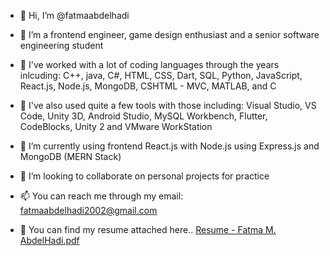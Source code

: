 - 👋 Hi, I’m @fatmaabdelhadi
- 👀 I’m a frontend engineer, game design enthusiast and a senior software engineering student
- 💪 I've worked with a lot of coding languages through the years inlcuding: C++, java, C#, HTML, CSS, Dart, SQL, Python, JavaScript, React.js, Node.js, MongoDB,
CSHTML - MVC, MATLAB, and C
- 🔧 I've also used quite a few tools with those including: Visual Studio, VS Code, Unity 3D, Android Studio, MySQL Workbench, Flutter, CodeBlocks, Unity 2 and VMware WorkStation
- 🌱 I’m currently using frontend React.js with Node.js using Express.js and MongoDB (MERN Stack)
- 💞️ I’m looking to collaborate on personal projects for practice
- 📫 You can reach me through my email: fatmaabdelhadi2002@gmail.com

- 📇 You can find my resume attached here.. [Resume - Fatma M. AbdelHadi.pdf](https://github.com/fatmaabdelhadi/fatmaabdelhadi/files/15101399/Resume.-.Fatma.M.AbdelHadi.pdf)
